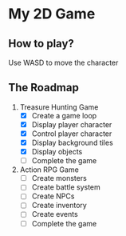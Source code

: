 # My 2D Game

## How to play?

Use WASD to move the character

## The Roadmap

1. Treasure Hunting Game
   - [x] Create a game loop
   - [x] Display player character
   - [x] Control player character
   - [x] Display background tiles
   - [x] Display objects
   - [ ] Complete the game
2. Action RPG Game
   - [ ] Create monsters
   - [ ] Create battle system
   - [ ] Create NPCs
   - [ ] Create inventory
   - [ ] Create events
   - [ ] Complete the game
